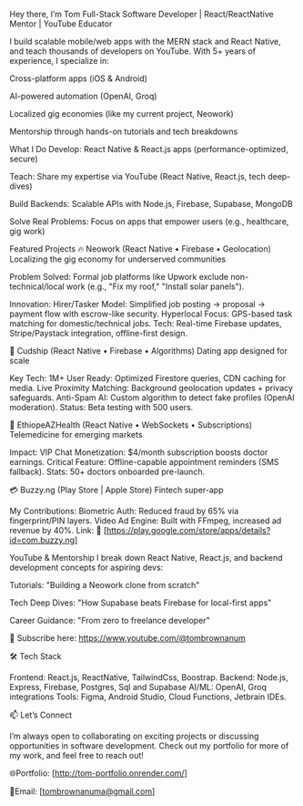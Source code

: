 Hey there, I’m Tom
Full-Stack Software Developer | React/ReactNative Mentor | YouTube Educator

I build scalable mobile/web apps with the MERN stack and React Native, and teach thousands of developers on YouTube. With 5+ years of experience, I specialize in:

Cross-platform apps (iOS & Android)

AI-powered automation (OpenAI, Groq)

Localized gig economies (like my current project, Neowork)

Mentorship through hands-on tutorials and tech breakdowns

What I Do
Develop: React Native & React.js apps (performance-optimized, secure)

Teach: Share my expertise via YouTube (React Native, React.js, tech deep-dives)

Build Backends: Scalable APIs with Node.js, Firebase, Supabase, MongoDB

Solve Real Problems: Focus on apps that empower users (e.g., healthcare, gig work)


 Featured Projects
🔥 Neowork (React Native • Firebase • Geolocation)
Localizing the gig economy for underserved communities

Problem Solved: Formal job platforms like Upwork exclude non-technical/local work (e.g., "Fix my roof," "Install solar panels").

Innovation:
Hirer/Tasker Model: Simplified job posting → proposal → payment flow with escrow-like security.
Hyperlocal Focus: GPS-based task matching for domestic/technical jobs.
Tech: Real-time Firebase updates, Stripe/Paystack integration, offline-first design.

💌 Cudship (React Native • Firebase • Algorithms)
Dating app designed for scale

Key Tech:
1M+ User Ready: Optimized Firestore queries, CDN caching for media.
Live Proximity Matching: Background geolocation updates + privacy safeguards.
Anti-Spam AI: Custom algorithm to detect fake profiles (OpenAI moderation).
Status: Beta testing with 500 users.

🏥 EthiopeAZHealth (React Native • WebSockets • Subscriptions)
Telemedicine for emerging markets

Impact:
VIP Chat Monetization: $4/month subscription boosts doctor earnings.
Critical Feature: Offline-capable appointment reminders (SMS fallback).
Stats: 50+ doctors onboarded pre-launch.

💳 Buzzy.ng (Play Store | Apple Store)
Fintech super-app

My Contributions:
Biometric Auth: Reduced fraud by 65% via fingerprint/PIN layers.
Video Ad Engine: Built with FFmpeg, increased ad revenue by 40%.
Link: 🔗 [https://play.google.com/store/apps/details?id=com.buzzy.ng]

YouTube & Mentorship
I break down React Native, React.js, and backend development concepts for aspiring devs:

Tutorials: "Building a Neowork clone from scratch"

Tech Deep Dives: "How Supabase beats Firebase for local-first apps"

Career Guidance: "From zero to freelance developer"

🔗 Subscribe here: https://www.youtube.com/@tombrownanum

🛠️ Tech Stack

Frontend: React.js, ReactNative, TailwindCss, Boostrap.
Backend: Node.js, Express, Firebase, Postgres, Sql and Supabase
AI/ML: OpenAI, Groq integrations
Tools: Figma, Android Studio, Cloud Functions, Jetbrain IDEs.

📫 Let’s Connect

I’m always open to collaborating on exciting projects or discussing opportunities in software development. Check out my portfolio for more of my work, and feel free to reach out!

🌐Portfolio: [http://tom-portfolio.onrender.com/]

💼Email: [tombrownanuma@gmail.com]
